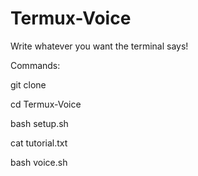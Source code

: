 # Termux-Voice
Write whatever you want the terminal says!

Commands:

git clone

cd Termux-Voice

bash setup.sh

cat tutorial.txt

bash voice.sh
